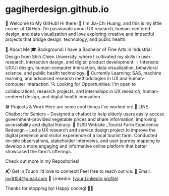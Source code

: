 # gagiherdesign.github.io

🌟 Welcome to My GitHub!
Hi there! 👋 I'm Jia-Chi Huang, and this is my little corner of GitHub. I’m passionate about UX research, human-centered design, and data visualization and love exploring creative and impactful projects that bridge design, technology, and public health.

🚀 About Me
🎓 Background: I have a Bachelor of Fine Arts in Industrial Design from Shih Chien University, where I cultivated my skills in user research, interaction design, and digital product development.
💡 Interests: UX/UI design, human-computer interaction, data visualization, behavioral science, and public health technology.
🌱 Currently Learning: SAS, machine learning, and advanced research methodologies in UX and human-computer interaction.
🔍 Looking for Opportunities: I'm open to collaborations, research projects, and internships in UX research, human-centered design, and digital health innovation.

🛠 Projects & Work
Here are some cool things I’ve worked on:
🔹 LINE Chatbot for Seniors – Designed a chatbot to help elderly users easily access government-provided vegetable prices and share information, improving accessibility and digital literacy.
🔹 SUSI Website \_Tourist Farm Experience Redesign – Led a UX research and service design project to improve the digital presence and visitor experience of a local tourist farm. Conducted on-site observations, stakeholder interviews, and user journey mapping to develop a more engaging and informative online platform that better showcased the farm’s offerings.

Check out more in my Repositories!

📬 Get in Touch
I’d love to connect! Feel free to reach out via:
📧 Email: joy9154@gmail.com
💼 LinkedIn: [\[your LinkedIn profile\]](https://www.linkedin.com/in/joy-huang-b73929209/)

Thanks for stopping by! Happy coding! 🚀✨
